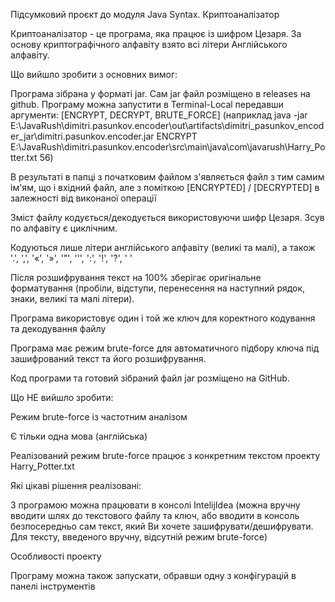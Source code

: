 Підсумковий проєкт до модуля Java Syntax. Криптоаналізатор

Криптоаналізатор - це програма, яка працює із шифром Цезаря. За основу криптографічного алфавіту взято всі літери Англійського алфавіту.

Що вийшло зробити з основних вимог:

Програма зібрана у форматі jar. Сам jar файл розміщено в releases на github.
Програму можна запустити в Terminal-Local передавши аргументи: [ENCRYPT, DECRYPT, BRUTE_FORCE]
(наприклад java -jar E:\JavaRush\dimitri.pasunkov.encoder\out\artifacts\dimitri_pasunkov_encoder_jar\dimitri.pasunkov.encoder.jar ENCRYPT E:\JavaRush\dimitri.pasunkov.encoder\src\main\java\com\javarush\Harry_Potter.txt 56)

В результаті в папці з початковим файлом з'являється файл з тим самим ім'ям, що і вхідний файл, але з поміткою [ENCRYPTED] / [DECRYPTED] в залежності від виконаної операції

Зміст файлу кодується/декодується використовуючи шифр Цезаря. Зсув по алфавіту є циклічним.

Кодуються лише літери англійського алфавіту (великі та малі), а також '.', ',', '«', '»', '"', ''', ':', '!', '?', ' '

Після розшифрування текст на 100% зберігає оригінальне форматування (пробіли, відступи, перенесення на наступний рядок, знаки, великі та малі літери).

Програма використовує один і той же ключ для коректного кодування та декодування файлу

Програма має режим brute-force для автоматичного підбору ключа під зашифрований текст та його розшифрування.

Код програми та готовий зібраний файл jar розміщено на GitHub.

Що НЕ вийшло зробити:

Режим brute-force із частотним аналізом

Є тільки одна мова (англійська)

Реалізований режим brute-force працює з конкретним текстом проекту Harry_Potter.txt

Які цікаві рішення реалізовані:

З програмою можна працювати в консолі IntelijIdea (можна вручну вводити шлях до текстового файлу та ключ, або вводити в консоль безпосередньо сам текст, який Ви хочете зашифрувати/дешифрувати. Для тексту, введеного вручну, відсутній режим brute-force)

Особливості проекту

Програму можна також запускати, обравши одну з конфігурацій в панелі інструментів
